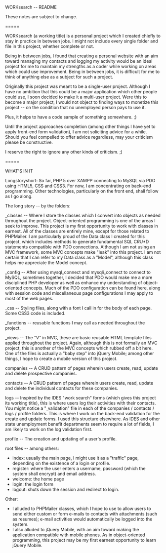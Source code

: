 WORKsearch -- README

These notes are subject to change.

=====

WORKsearch (a working title) is a personal project which I created chiefly to
stay in practice in between jobs. I might not include every single folder and
file in this project, whether complete or not.

Being in between jobs, I found that creating a personal website with an aim
toward managing my contacts and logging my activity would be an ideal project
for me to maintain my strengths as a coder while working on areas which could
use improvement. Being in between jobs, it is difficult for me to think of
anything else as a subject for such a project.

Originally this project was meant to be a single-user project. Although I have
no ambition that this could be a major application which other people could use,
I soon decided to make it a multi-user project. Were this to become a major
project, I would not object to finding ways to monetize this project -- on the
condition that no unemployed person pays to use it.

Plus, it helps to have a code sample of something somewhere. ;)

Until the project approaches completion (among other things I have yet to apply
front-end form validation), I am not soliciting advice for a while. Should you
feel compelled to offer advice regardless, may your criticism please be
constructive.

I reserve the right to ignore any other kinds of criticism. ;)

=====

WHAT'S IN IT

Longstoryshort: So far, PHP 5 over XAMPP connecting to MySQL via PDO using
HTML5, CSS and CSS3. For now, I am concentrating on back-end programming. Other
technologies, particularly on the front end, shall follow as I go along. 

The long story -- by the folders:

_classes -- Where I store the classes which I convert into objects as needed
throughout the project. Object-oriented programming is one of the areas I seek
to improve. This project is my first opportunity to work with classes in
earnest. All of the classes are entirely mine, except for those related to
PHPMailer. I am particularly proud of the Data class I created for this project,
which includes methods to generate fundamental SQL C*R*U*D statements compatible
with PDO connections. Although I am not using an MVC framework, some MVC
concepts make "leak" into this project. I am not certain that I can refer to my
Data class as a "Model", although this class helps me appreciate the Model
concept.

_config -- After using mysql_connect and mysqli_connect to connect to MySQL,
sometimes together, I decided that PDO would make me a more disciplined PHP
developer as well as enhance my understanding of object-oriented concepts. Much
of the PDO configuration can be found here, along with session code and
miscellaneous page configurations I may apply to most of the web pages.

_css -- Styling files, along with a font I call in for the body of each page.
Some CSS3 code is included.

_functions -- reusable functions I may call as needed throughout the project.

_views -- The "V" in MVC, these are basic reusable HTML template files applied
throughout the project. Again, although this is not formally an MVC project,
this is another of the MVC concepts which rubbed off a bit here. One of the
files is actually a "baby step" into jQuery Mobile; among other things, I hope
to create a mobile version of this project.

companies -- A CRUD pattern of pages wherein users create, read, update and
delete prospective companies.

contacts -- A CRUD pattern of pages wherein users create, read, update and
delete the individual contacts for these companies.

logs -- Inspired by the IDES "work search" forms (which gives this project its
working title), this is where users log their activities with their contacts.
You might notice a "_validation" file in each of the companies / contacts / logs
/ profile folders. This is where I work on the back-end validation for the
create and update forms. I used this structure elsewhere. As IDES and other
state unemployment benefit departments seem to require a lot of fields, I am
likely to work on the log validation first.

profile -- The creation and updating of a user's profile.

root files -- among others:
- index: usually the main page, I might use it as a "traffic" page, depending on
the existence of a login or profile.
- register: where the user enters a username, password (which the system shall
encrypt) and email address.
- welcome: the home page
- login: the login form
- logout: shuts down the session and redirect to login.

Other:
- I alluded to PHPMailer classes, which I hope to use to allow users to send
either custom or form e-mails to contacts with attachments (such as resumes);
e-mail activities would automatically be logged into the system.
- I also alluded to jQuery Mobile, with an aim toward making the application
compatible with mobile phones. As in object-oriented programming, this project
may be my first earnest opportunity to learn jQuery Mobile.